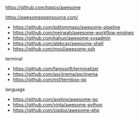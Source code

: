 https://github.com/topics/awesome

https://awesomeopensource.com/


- https://github.com/pditommaso/awesome-pipeline
- https://github.com/meirwah/awesome-workflow-engines
- https://github.com/kahun/awesome-sysadmin
- https://github.com/alebcay/awesome-shell
- https://github.com/moul/awesome-ssh

terminal
- https://github.com/faressoft/terminalizer
- https://github.com/asciinema/asciinema
- https://github.com/nsf/termbox-go


language
- https://github.com/avelino/awesome-go
- https://github.com/vinta/awesome-python
- https://github.com/ziadoz/awesome-php
